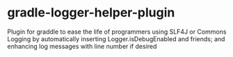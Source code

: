 # gradle-logger-helper-plugin
Plugin for graddle to ease the life of programmers using SLF4J or Commons Logging by automatically inserting Logger.isDebugEnabled and friends; and enhancing log messages with line number if desired
